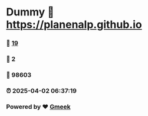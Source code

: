 # Dummy :link: https://planenalp.github.io 
### :page_facing_up: [19](https://planenalp.github.io/tag.html) 
### :speech_balloon: 2 
### :hibiscus: 98603 
### :alarm_clock: 2025-04-02 06:37:19 
### Powered by :heart: [Gmeek](https://github.com/Meekdai/Gmeek)
